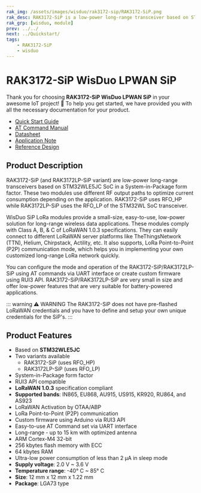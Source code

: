 ```yaml
---
rak_img: /assets/images/wisduo/rak3172-sip/RAK3172-SiP.png
rak_desc: RAK3172-SiP is a low-power long-range transceiver based on STM32WLE5JC SoC in a System-in-Package form factor. It provides an easy-to-use, small-size, low-power solution for long-range wireless data applications.
rak_grp: [wisduo, module]
prev: ../../
next: ../Quickstart/
tags:
    - RAK3172-SiP
    - wisduo
---
```


# RAK3172-SiP WisDuo LPWAN SiP
Thank you for choosing **RAK3172-SiP WisDuo LPWAN SiP** in your awesome IoT project! 🎉 To help you get started, we have provided you with all the necessary documentation for your product.

* [Quick Start Guide](/Product-Categories/WisDuo/RAK3172-SiP/Quickstart/)
* [AT Command Manual](/Product-Categories/WisDuo/RAK3172-SiP/AT-Command-Manual/)
* [Datasheet](/Product-Categories/WisDuo/RAK3172-SiP/Datasheet/)
* [Application Note](/Product-Categories/WisDuo/RAK3172-SiP/Application-Note/)
* [Reference Design](https://docs.rakwireless.com/Product-Categories/WisDuo/RAK3272-SiP-Breakout-Board/Datasheet/#schematic-diagram)

## Product Description

RAK3172-SiP (and RAK3172LP-SiP variant) are low-power long-range transceivers based on STM32WLE5JC SoC in a System-in-Package form factor. These two modules use different RF output paths to optimize current consumption depending on the application. RAK3172-SiP uses RFO_HP while RAK3172LP-SiP uses the RFO_LP of the STM32WL SoC transceiver.

WisDuo SiP LoRa modules provide a small-size, easy-to-use, low-power solution for long-range wireless data applications. These modules comply with Class A, B, & C of LoRaWAN 1.0.3 specifications. They can easily connect to different LoRaWAN server platforms like TheThingsNetwork (TTN), Helium, Chirpstack, Actility, etc. It also supports, LoRa Point-to-Point (P2P) communication mode, which helps you in implementing your own customized long-range LoRa network quickly.

You can configure the mode and operation of the RAK3172-SiP/RAK3172LP-SiP using AT commands via UART interface or create custom firmware using RUI3 API. RAK3172-SiP/RAK3172LP-SiP are very small in size and offer low-power features that are very suitable for battery-powered applications.

::: warning ⚠️ WARNING
The RAK3172-SiP does not have pre-flashed LoRaWAN credentials and you have to define and setup your own unique credentials for the SiP's.
:::

## Product Features

- Based on **STM32WLE5JC**
- Two variants available
    - RAK3172-SiP (uses RFO_HP)
    - RAK3172LP-SiP (uses RFO_LP)
- System-in-Package form factor
- RUI3 API compatible
- **LoRaWAN 1.0.3** specification compliant
- **Supported bands**: IN865, EU868, AU915, US915, KR920, RU864, and AS923
- LoRaWAN Activation by OTAA/ABP
- LoRa Point-to-Point (P2P) communication
- Custom firmware using Arduino via RUI3 API
- Easy-to-use AT Command set via UART interface
- Long-range - up to 15&nbsp;km with optimized antenna
- ARM Cortex-M4 32-bit
- 256&nbsp;kbytes flash memory with ECC
- 64&nbsp;kbytes RAM
- Ultra-low power consumption of less than 2&nbsp;μA in sleep mode
- **Supply voltage**: 2.0&nbsp;V ~ 3.6&nbsp;V
- **Temperature range**: -40°&nbsp;C ~ 85°&nbsp;C
- **Size**: 12&nbsp;mm x 12&nbsp;mm x 1.22&nbsp;mm
- **Package**: LGA73 type
